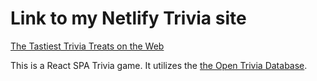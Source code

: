 # Link to my Netlify Trivia site

[The Tastiest Trivia Treats on the Web](https://trivia-50a19d.netlify.app/)

This is a React SPA Trivia game.  It utilizes the [the Open Trivia Database](https://opentdb.com/).

